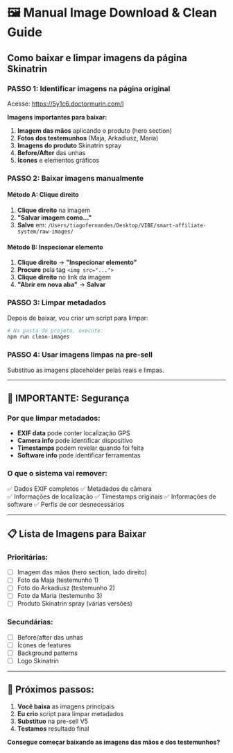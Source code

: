 # 🖼️ Manual Image Download & Clean Guide

## Como baixar e limpar imagens da página Skinatrin

### PASSO 1: Identificar imagens na página original

Acesse: https://5y1c6.doctormurin.com/l

**Imagens importantes para baixar:**
1. **Imagem das mãos** aplicando o produto (hero section)
2. **Fotos dos testemunhos** (Maja, Arkadiusz, Maria)
3. **Imagens do produto** Skinatrin spray
4. **Before/After** das unhas
5. **Ícones** e elementos gráficos

### PASSO 2: Baixar imagens manualmente

#### **Método A: Clique direito**
1. **Clique direito** na imagem
2. **"Salvar imagem como..."**
3. **Salve** em: `/Users/tiagofernandes/Desktop/VIBE/smart-affiliate-system/raw-images/`

#### **Método B: Inspecionar elemento**
1. **Clique direito** → **"Inspecionar elemento"**
2. **Procure** pela tag `<img src="...">`
3. **Clique direito** no link da imagem
4. **"Abrir em nova aba"** → **Salvar**

### PASSO 3: Limpar metadados

Depois de baixar, vou criar um script para limpar:

```bash
# Na pasta do projeto, execute:
npm run clean-images
```

### PASSO 4: Usar imagens limpas na pre-sell

Substituo as imagens placeholder pelas reais e limpas.

---

## 🚨 IMPORTANTE: Segurança

### **Por que limpar metadados:**
- **EXIF data** pode conter localização GPS
- **Camera info** pode identificar dispositivo
- **Timestamps** podem revelar quando foi feita
- **Software info** pode identificar ferramentas

### **O que o sistema vai remover:**
✅ Dados EXIF completos
✅ Metadados de câmera  
✅ Informações de localização
✅ Timestamps originais
✅ Informações de software
✅ Perfis de cor desnecessários

---

## 📋 Lista de Imagens para Baixar

### **Prioritárias:**
- [ ] Imagem das mãos (hero section, lado direito)
- [ ] Foto da Maja (testemunho 1)
- [ ] Foto do Arkadiusz (testemunho 2) 
- [ ] Foto da Maria (testemunho 3)
- [ ] Produto Skinatrin spray (várias versões)

### **Secundárias:**
- [ ] Before/after das unhas
- [ ] Ícones de features
- [ ] Background patterns
- [ ] Logo Skinatrin

---

## 🎯 Próximos passos:

1. **Você baixa** as imagens principais
2. **Eu crio** script para limpar metadados
3. **Substituo** na pre-sell V5
4. **Testamos** resultado final

**Consegue começar baixando as imagens das mãos e dos testemunhos?**